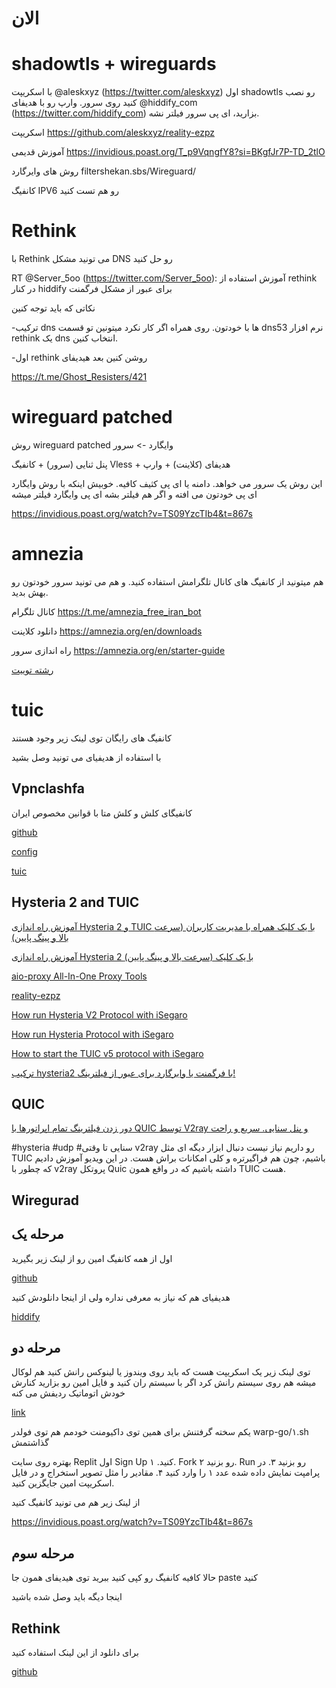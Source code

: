 # الان


# shadowtls + wireguards



با اسکریپت @aleskxyz (https://twitter.com/aleskxyz) 
اول shadowtls رو نصب کنید روی سرور.
وارپ رو با هدیفای @hiddify_com (https://twitter.com/hiddify_com) بزارید، ای پی سرور فیلتر نشه.

اسکریپت
https://github.com/aleskxyz/reality-ezpz

آموزش قدیمی
https://invidious.poast.org/T_p9VqngfY8?si=BKgfJr7P-TD_2tlO

روش های وایرگارد
filtershekan.sbs/Wireguard/



کانفیگ IPV6 رو هم تست کنید


# Rethink 

با Rethink می تونید مشکل DNS رو حل کنید

RT @Server_5oo (https://twitter.com/Server_5oo): آموزش استفاده از rethink در کنار hiddify برای عبور از مشکل فرگمنت

نکاتی که باید توجه کنین

-ترکیب dns ها با خودتون. روی همراه اگر کار نکرد میتونین تو قسمت dns53 نرم افزار rethink یک dns انتخاب کنین.

-اول rethink روشن کنین بعد هیدیفای


https://t.me/Ghost_Resisters/421

# wireguard patched

روش wireguard patched وایگارد -> سرور

پنل ثنایی (سرور) + کانفیگ Vless + هدیفای (کلاینت) + وارپ

این روش یک سرور می خواهد. دامنه یا ای پی کثیف کافیه.
خوبیش اینکه با روش وایگارد ای پی خودتون می افته و اگر هم فیلتر بشه ای پی وایگارد فیلتر میشه

https://invidious.poast.org/watch?v=TS09YzcTIb4&t=867s





#  amnezia


هم میتونید از کانفیگ های کانال تلگرامش استفاده کنید.
و هم می تونید سرور خودتون رو بهش بدید.


کانال تلگرام
https://t.me/amnezia_free_iran_bot

دانلود کلاینت
https://amnezia.org/en/downloads

راه اندازی سرور
https://amnezia.org/en/starter-guide



[رشته توییت](https://threadreaderapp.com/thread/1792540626967204087.html)



# tuic 

کانفیگ های رایگان توی لینک زیر وجود هستند

با استفاده از هدیفیای می تونید وصل بشید

## Vpnclashfa

 کانفیگای کلش و کلش متا با قوانین مخصوص ایران 

 [github](https://github.com/coldwater-10/Vpnclashfa)

 [config](https://raw.githubusercontent.com/coldwater-10/Vpnclashfa/main/raw/irc)

 [tuic](https://raw.githubusercontent.com/coldwater-10/Vpnclashfa/main/raw/tuic%20%26%20hy2.txt)


## Hysteria 2  and TUIC

[ آموزش راه اندازی Hysteria 2 و TUIC با یک کلیک همراه با مدیریت کاربران (سرعت بالا و پینگ پایین) ](https://www.youtube.com/watch?v=T_p9VqngfY8&t=69s)

[ آموزش راه اندازی Hysteria 2 با یک کلیک (سرعت بالا و پینگ پایین) ](https://www.youtube.com/watch?v=Tj-zM0yT62A&t=5s)


[aio-proxy All-In-One Proxy Tools](https://github.com/hrostami/aio-proxy)

[reality-ezpz](https://github.com/aleskxyz/reality-ezpz)

[How run Hysteria V2 Protocol with iSegaro](https://telegra.ph/How-run-Hysteria-V2-Protocol-with-iSegaro-09-02)

[How run Hysteria Protocol with iSegaro](https://telegra.ph/How-run-Hysteria-Protocol-with-iSegaro-04-07)

[How to start the TUIC v5 protocol with iSegaro](https://telegra.ph/How-to-start-the-TUIC-v5-protocol-with-iSegaro-08-26)


[ترکیب hysteria2 با فرگمنت یا وایرگارد برای عبور از فیلترینگ!](https://telegra.ph/%D8%AA%D8%B1%DA%A9%DB%8C%D8%A8-hysteria2-%D8%A8%D8%A7-fragment-%D9%88-%D9%88%D8%A7%DB%8C%D8%B1%DA%AF%D8%A7%D8%B1%D8%AF-%D8%A8%D8%B1%D8%A7%DB%8C-%D8%B9%D8%A8%D9%88%D8%B1-%D8%A7%D8%B2-%D9%81%DB%8C%D9%84%D8%AA%D8%B1%DB%8C%D9%86%DA%AF-03-13)


## QUIC
[ دور زدن فیلترینگ تمام اپراتورها با QUIC توسط V2ray و پنل سنایی. سریع و راحت ](https://www.youtube.com/watch?v=K4aFv2OWFbI)

#hysteria #udp #سنایی
تا وقتی v2ray رو داریم نیاز نیست دنبال ابزار دیگه ای مثل TUIC باشیم، چون هم فراگیرتره و کلی امکانات براش هست. در این ویدیو آموزش دادیم که چطور با v2ray پروتکل Quic داشته باشیم که در واقع همون TUIC هست.




## Wiregurad


## مرحله یک
اول از همه کانفیگ امین رو از لینک زیر بگیرید

[github](https://github.com/amin4139/share_file/blob/main/Hiddify%2B)

هدیفیای هم که نیاز به معرفی نداره ولی از اینجا دانلودش کنید

[hiddify](https://github.com/hiddify/hiddify-next/releases)


## مرحله دو

 توی لینک زیر یک اسکریپت هست که باید روی ویندوز یا لینوکس رانش  کنید
هم لوکال میشه هم روی سیستم رانش کرد
اگر با سیستم ران کنید و فایل امین رو بزارید کنارش خودش اتوماتیک ردیفش می کنه


 [link](https://replit.com/@misaka-blog/warpgo-sbfile-generator?v=1)

یکم سخته گرفتنش برای همین توی داکیومنت خودمم هم توی فولدر 
warp-go/۱.sh
گذاشتمش

بهتره روی سایت Replit اول Sign Up کنید.
۱. Fork رو بزنید
۲. Run رو بزنید
۳. در پرامپت نمایش داده شده عدد ۱ را وارد کنید
۴. مقادیر را مثل تصویر استخراج و در فایل اسکریپت امین جایگزین کنید.

از لینک زیر هم می تونید کانفیگ کنید

https://invidious.poast.org/watch?v=TS09YzcTIb4&t=867s


## مرحله سوم

حالا کافیه کانفیگ رو کپی کنید ببرید توی هیدیفای همون جا 
paste
کنید

اینجا دیگه باید وصل شده باشید







##  Rethink

برای دانلود از این لینک استفاده کنید

[github](https://github.com/celzero/rethink-app/releases)